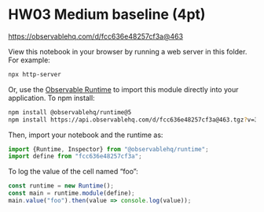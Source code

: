 # HW03 Medium baseline (4pt)

https://observablehq.com/d/fcc636e48257cf3a@463

View this notebook in your browser by running a web server in this folder. For
example:

~~~sh
npx http-server
~~~

Or, use the [Observable Runtime](https://github.com/observablehq/runtime) to
import this module directly into your application. To npm install:

~~~sh
npm install @observablehq/runtime@5
npm install https://api.observablehq.com/d/fcc636e48257cf3a@463.tgz?v=3
~~~

Then, import your notebook and the runtime as:

~~~js
import {Runtime, Inspector} from "@observablehq/runtime";
import define from "fcc636e48257cf3a";
~~~

To log the value of the cell named “foo”:

~~~js
const runtime = new Runtime();
const main = runtime.module(define);
main.value("foo").then(value => console.log(value));
~~~
